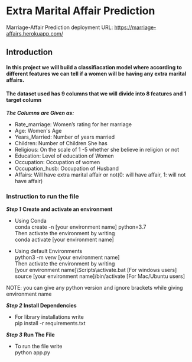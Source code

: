 # Extra Marital Affair Prediction

Marriage-Affair Prediction deployment URL: https://marriage-affairs.herokuapp.com/

## Introduction
#### In this project we will build a classifiacation model where according to different features we can tell if a women will be having any extra marital affairs.
#### The dataset used has 9 columns that we will divide into 8 features and 1 target column
***The Columns are Given as:***

- Rate_marriage: Women’s rating for her marriage
- Age: Women's Age
- Years_Married: Number of years married
- Children: Number of Children She has
- Religious: On the scale of 1 -5 whether she believe in religion or not
- Education: Level of education of Women
- Occupation: Occupation of women
- Occupation_husb: Occupation of Husband
- Affairs: Will have extra marital affair or not(0: will have affair, 1: will not have affair)

### Instruction to run the file
***Step 1***
**Create and activate an environment**
- Using Conda <br>
conda create -n [your environment name] python=3.7 <br>
Then activate the environment by writing <br>
conda activate [your environment name] <br>

- Using default Environments <br>
python3 -m venv [your environment name] <br>
Then activate the environment by writing <br>
[your environment name]\Scripts\activate.bat [For windows users] <br>
source [your environment name]/bin/activate [For Mac/Ubuntu users] <br>

NOTE: you can give any python version and ignore brackets while giving environment name

***Step 2***
**Install Dependencies**
- For library installations  write <br>
pip install -r requirements.txt 

***Step 3***
**Run The File**
- To run the file write <br>
python app.py
